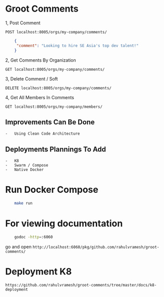 # Groot Comments

1, Post Comment

` POST localhost:8005/orgs/my-company/comments/ `

```json
    { 
     "comment": "Looking to hire SE Asia's top dev talent!"
    }
```

2, Get Comments By Organization

` GET localhost:8005/orgs/my-company/comments/ `

3, Delete Comment / Soft 

`DELETE localhost:8005/orgs/my-company/comments/`

4, Get All Members In Comments

`GET localhost:8005/orgs/my-company/members/`


## Improvements Can Be Done
    -   Using Clean Code Architecture

## Deployments Plannings To Add
    -   K8
    -   Swarm / Compose 
    -   Native Docker

# Run Docker Compose

```sh
    make run
```

# For viewing documentation

```sh
    godoc -http=:6060
```

go and open 
`http://localhost:6060/pkg/github.com/rahulvramesh/groot-comments/`


# Deployment K8

`https://github.com/rahulvramesh/groot-comments/tree/master/docs/k8-deployment`